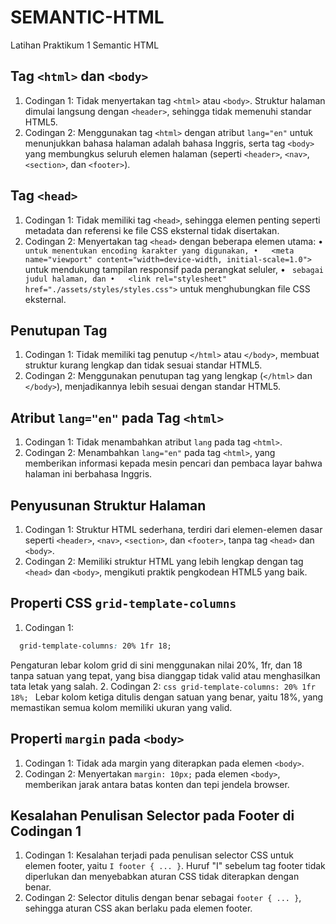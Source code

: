 # SEMANTIC-HTML
Latihan Praktikum 1 Semantic HTML

## Tag `<html>` dan `<body>`
1. Codingan 1:
Tidak menyertakan tag `<html>` atau `<body>`. Struktur halaman dimulai langsung dengan `<header>`, sehingga tidak memenuhi standar HTML5.
2. Codingan 2:
Menggunakan tag `<html>` dengan atribut `lang="en"` untuk menunjukkan bahasa halaman adalah bahasa Inggris, serta tag `<body>` yang membungkus seluruh elemen halaman (seperti `<header>`, `<nav>`, `<section>`, dan `<footer>`).

## Tag `<head>`
1. Codingan 1:
Tidak memiliki tag `<head>`, sehingga elemen penting seperti metadata dan referensi ke file CSS eksternal tidak disertakan.
2. Codingan 2:
Menyertakan tag `<head>` dengan beberapa elemen utama:
•	<meta charset="UTF-8">` untuk menentukan encoding karakter yang digunakan,
•	<meta name="viewport" content="width=device-width, initial-scale=1.0">` untuk mendukung tampilan responsif pada perangkat seluler,
•	<title>HTML5 Semantic</title>` sebagai judul halaman, dan
•	<link rel="stylesheet" href="./assets/styles/styles.css">` untuk menghubungkan file CSS eksternal.

## Penutupan Tag
1. Codingan 1:
Tidak memiliki tag penutup `</html>` atau `</body>`, membuat struktur kurang lengkap dan tidak sesuai standar HTML5.
2. Codingan 2:
Menggunakan penutupan tag yang lengkap (`</html>` dan `</body>`), menjadikannya lebih sesuai dengan standar HTML5.

## Atribut `lang="en"` pada Tag `<html>`
1. Codingan 1:
Tidak menambahkan atribut `lang` pada tag `<html>`.
2. Codingan 2:
Menambahkan `lang="en"` pada tag `<html>`, yang memberikan informasi kepada mesin pencari dan pembaca layar bahwa halaman ini berbahasa Inggris.

## Penyusunan Struktur Halaman
1. Codingan 1:
Struktur HTML sederhana, terdiri dari elemen-elemen dasar seperti `<header>`, `<nav>`, `<section>`, dan `<footer>`, tanpa tag `<head>` dan `<body>`.
2. Codingan 2:
Memiliki struktur HTML yang lebih lengkap dengan tag `<head>` dan `<body>`, mengikuti praktik pengkodean HTML5 yang baik.

## Properti CSS `grid-template-columns`
1. Codingan 1:
  ```css
  	grid-template-columns: 20% 1fr 18;
  ```
Pengaturan lebar kolom grid di sini menggunakan nilai 20%, 1fr, dan 18 tanpa satuan yang tepat, yang bisa dianggap tidak valid atau menghasilkan tata letak yang salah.
2. Codingan 2:
 	 ```css
 	 grid-template-columns: 20% 1fr 18%;
 	 ```
Lebar kolom ketiga ditulis dengan satuan yang benar, yaitu 18%, yang memastikan semua kolom memiliki ukuran yang valid.

## Properti `margin` pada `<body>`
1. Codingan 1:
Tidak ada margin yang diterapkan pada elemen `<body>`.
2. Codingan 2:
Menyertakan `margin: 10px;` pada elemen `<body>`, memberikan jarak antara batas konten dan tepi jendela browser.

## Kesalahan Penulisan Selector pada Footer di Codingan 1
1. Codingan 1:
Kesalahan terjadi pada penulisan selector CSS untuk elemen footer, yaitu `I footer { ... }`. Huruf "I" sebelum tag footer tidak diperlukan dan menyebabkan aturan CSS tidak diterapkan dengan benar.
2. Codingan 2:
Selector ditulis dengan benar sebagai `footer { ... }`, sehingga aturan CSS akan berlaku pada elemen footer.
